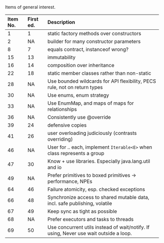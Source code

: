 Items of general interest.

| **Item No.** | **First ed.** | **Description** |
|:-------------|:--------------|:----------------|
| 1 | 1 | static factory methods over constructors |
| 2 | NA | builder for many constructor parameters |
| 8 | 7 | equals contract, instanceof wrong? |
| 15 | 13 | immutability |
| 16 | 14 | composition over inheritance |
| 22 | 18 | static member classes rather than non-static |
| 28 | NA | Use bounded wildcards for API flexibility, PECS rule, not on return types |
| 30 | NA | Use enums, enum strategy |
| 33 | NA | Use EnumMap, and maps of maps for relationships |
| 36 | NA | Consistently use @override |
| 39 | 24 | defensive copies |
| 41 | 26 | user overloading judiciously (contrasts overriding) |
| 46 | NA | User for .. each, implement `Iterable<E>` when class represents a group |
| 47 | 30 | Know + use libraries. Especially java.lang.util and io |
| 49 | NA | Prefer primitives to boxed primitives -> performance, NPEs |
| 64 | 46 | Failure atomicity, esp. checked exceptions |
| 66 | 48 | Synchronize access to shared mutable data, incl. safe publishing, volatile |
| 67 | 49 | Keep sync as tight as possible |
| 68 | NA | Prefer executors and tasks to threads |
| 69 | 50 | Use concurrent utils instead of wait/notify. If using, Never use wait outside a loop. |
